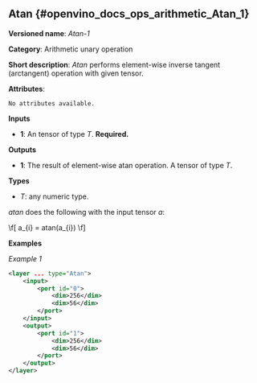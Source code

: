## Atan <a name="Atan"></a> {#openvino_docs_ops_arithmetic_Atan_1}

**Versioned name**: *Atan-1*

**Category**: Arithmetic unary operation

**Short description**: *Atan* performs element-wise inverse tangent (arctangent) operation with given tensor.

**Attributes**:

    No attributes available.

**Inputs**

* **1**: An tensor of type *T*. **Required.**

**Outputs**

* **1**: The result of element-wise atan operation. A tensor of type *T*.

**Types**

* *T*: any numeric type.

*atan* does the following with the input tensor *a*:

\f[
a_{i} = atan(a_{i})
\f]

**Examples**

*Example 1*

```xml
<layer ... type="Atan">
    <input>
        <port id="0">
            <dim>256</dim>
            <dim>56</dim>
        </port>
    </input>
    <output>
        <port id="1">
            <dim>256</dim>
            <dim>56</dim>
        </port>
    </output>
</layer>
```
